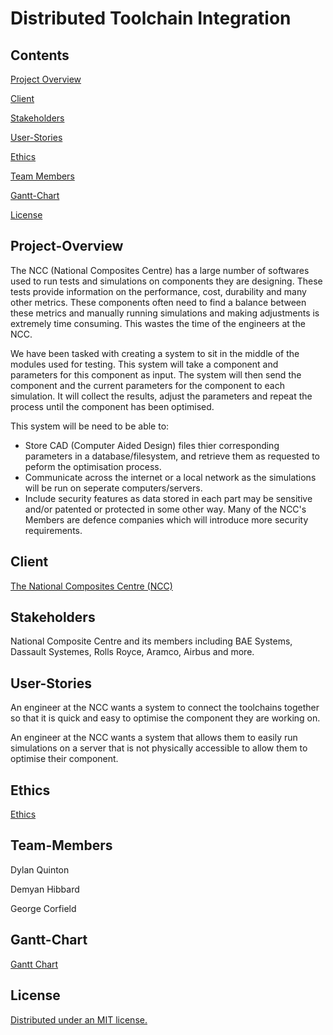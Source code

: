# Distributed Toolchain Integration

## Contents
[Project Overview](#Project-Overview)

[Client](#Client)

[Stakeholders](#Stakeholders)

[User-Stories](#User-Stories)

[Ethics](#Ethics)

[Team Members](#Team-Memebers)

[Gantt-Chart](#Gantt-Chart)

[License](#License)


## Project-Overview
The NCC (National Composites Centre) has a large number of softwares used to run tests and simulations on components they are designing. These tests provide information on the performance, cost, durability and many other metrics. These components often need to find a balance between these metrics and manually running simulations and making adjustments is extremely time consuming. This wastes the time of the engineers at the NCC.

We have been tasked with creating a system to sit in the middle of the modules used for testing. This system will take a component and parameters for this component as input. The system will then send the component and the current parameters for the component to each simulation. It will collect the results, adjust the parameters and repeat the process until the component has been optimised.

This system will be need to be able to: 
* Store CAD (Computer Aided Design) files thier corresponding parameters in a database/filesystem, and retrieve them as requested to peform the optimisation process.
* Communicate across the internet or a local network as the simulations will be run on seperate computers/servers.
* Include security features as data stored in each part may be sensitive and/or patented or protected in some other way. Many of the NCC's Members are defence companies which will introduce more security requirements.

## Client
[The National Composites Centre (NCC)](https://www.nccuk.com/) 

## Stakeholders
National Composite Centre and its members including BAE Systems, Dassault Systemes, Rolls Royce, Aramco, Airbus and more.

## User-Stories
An engineer at the NCC wants a system to connect the toolchains together so that it is quick and easy to optimise the component they are working on.

An engineer at the NCC wants a system that allows them to easily run simulations on a server that is not physically accessible to allow them to optimise their component.

## Ethics
[Ethics](https://github.com/spe-uob/2023-DistributedToolchainIntegration/blob/dev/ETHICS.md)

## Team-Members 
Dylan Quinton  

Demyan Hibbard  

George Corfield

## Gantt-Chart
[Gantt Chart](https://github.com/orgs/spe-uob/projects/119/views/2)

## License
[Distributed under an MIT license.](https://github.com/spe-uob/2023-DistributedToolchainIntegration/blob/dev/LICENSE)
